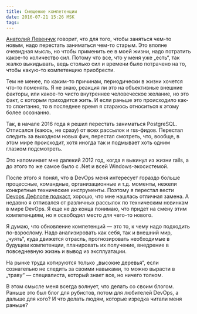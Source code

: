 ```yaml
---
title: Смещение компетенции
date: 2016-07-21 15:26 MSK
tags:
---
```


[Анатолий Левенчук](http://ailev.livejournal.com/) говорит, что для того, чтобы заняться чем-то новым, надо перестать
заниматься чем-то старым. Это вполне очевидная мысль, но чтобы применить ее в моей жизни, надо потратить какое-то
количество сил. Потому что все, что у меня уже „есть“, так жалко выкидывать, ведь столько сил и времени было потрачено
на то, чтобы какую-то компетенцию приобрести.

<!-- more -->

Тем не менее, по каким-то причинам, периодически в жизни хочется что-то поменять. Я не знаю, реакция ли это на
объективные внешние факторы, или какое-то чисто внутреннее человеческое желание, но это факт, с которым приходится жить.
И если раньше это происходило как-то спонтанно, то в последнее время я стараюсь относиться к этому более осознанно.

Так, в начале 2016 года я решил перестать заниматься PostgreSQL. Отписался (каюсь, не сразу) от всех рассылок и
rss-фидов. Перестал следить за выходном новых фич, перестал смотреть, что, вообще, в этом мире происходит, хотя иногда
так и подмывает хоть одним глазком подсмотреть.

Это напоминает мне далекий 2012 год, когда я выкинул из жизни rails, а до этого то же самое было с .Net и всей
Windows-экосистемой.

После этого я понял, что в DevOps меня интересует гораздо больше процессные, командные, организационные и т.д. моменты,
нежели конкретные технические инструменты. Поэтому я перестал вести [Devops Дефлопе подкаст](http://devopsdeflope.ru/),
хорошо, что мне нашлась отличная замена. А недавно я отписался от различных рассылок по техническим новинкам в мире
DevOps. Я еще не до конца понимаю, что придет на смену этим компетенциям, но я освободил место для чего-то нового.

Я думаю, что обновление компетенций — это то, к чему надо подходить по-взрослому. Надо анализировать как себя, так и
внешний мир, „чуять“, куда движется отрасль, прогнозировать необходимые в будущем компетенции, планировать их получение,
внедрение в повседневную жизнь и вывод из эксплуатации.

На рынке труда котируются только „высокие деревья“, если сознательно не следить за своими навыками, то можно вырасти в
„траву“ — специалиста, который знает все, но ничего толком.

В этом смысле меня всегда волнует, что делать со своим блогом. Раньше это был блог для рубистов, потом для любителей
DevOps, а дальше для кого? И что делать людям, которые изредка читали меня раньше?
